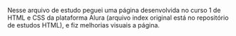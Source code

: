 Nesse arquivo de estudo peguei uma página desenvolvida no curso 1 de HTML e CSS da plataforma Alura (arquivo index original está no repositório de estudos HTML), e fiz melhorias visuais a página.
